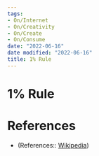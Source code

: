```yaml
---
tags:
- On/Internet
- On/Creativity
- On/Create
- On/Consume
date: "2022-06-16"
date modified: "2022-06-16"
title: 1% Rule
---
```


# 1% Rule

# References
- (References:: [Wikipedia](https://www.wikiwand.com/en/1%25_rule))
